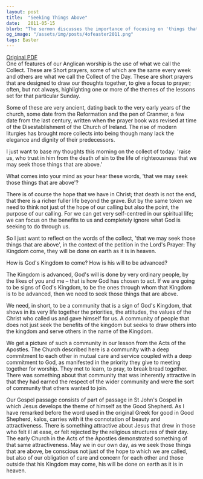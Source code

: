 ```yaml
---
layout: post
title:  "Seeking Things Above"
date:   2011-05-15
blurb: "The sermon discusses the importance of focusing on 'things that are above' and not just on the benefits we receive from our spiritual life. It emphasizes the role of ordinary people in advancing God's Kingdom and the need for a community that reflects the values of Christ. The sermon also highlights the attractiveness of Jesus as the Good Shepherd and the early Church's commitment to mutual care and worship."
og_image: "/assets/img/posts/4ofeaster2011.png"
tags: Easter
---
```

[Original PDF](/assets/pdf/4ofeaster2011.pdf)    
One of features of our Anglican worship is the use of what we call the Collect. These are Short prayers, some of which are the same every week and others are what we call the Collect of the Day. These are short prayers that are designed to draw our thoughts together, to give a focus to prayer; often, but not always, highlighting one or more of the themes of the lessons set for that particular Sunday.

Some of these are very ancient, dating back to the very early years of the church, some date from the Reformation and the pen of Cranmer, a few date from the last century, written when the prayer book was revised at time of the Disestablishment of the Church of Ireland. The rise of modern liturgies has brought more collects into being though many lack the elegance and dignity of their predecessors.

I just want to base my thoughts this morning on the collect of today: 'raise us, who trust in him from the death of sin to the life of righteousness that we may seek those things that are above.'

What comes into your mind as your hear these words, 'that we may seek those things that are above'?

There is of course the hope that we have in Christ; that death is not the end, that there is a richer fuller life beyond the grave. But by the same token we need to think not just of the hope of our calling but also the point, the purpose of our calling. For we can get very self-centred in our spiritual life; we can focus on the benefits to us and completely ignore what God is seeking to do through us.

So I just want to reflect on the words of the collect, 'that we may seek those things that are above', in the context of the petition in the Lord's Prayer: Thy Kingdom come, they will be done on earth as it is in heaven.

How is God's Kingdom to come? How is his will to be advanced?

The Kingdom is advanced, God's will is done by very ordinary people, by the likes of you and me – that is how God has chosen to act. If we are going to be signs of God's Kingdom, to be the ones through whom that Kingdom is to be advanced, then we need to seek those things that are above.

We need, in short, to be a community that is a sign of God's Kingdom, that shows in its very life together the priorities, the attitudes, the values of the Christ who called us and gave himself for us. A community of people that does not just seek the benefits of the kingdom but seeks to draw others into the kingdom and serve others in the name of the Kingdom.

We get a picture of such a community in our lesson from the Acts of the Apostles. The Church described here is a community with a deep commitment to each other in mutual care and service coupled with a deep commitment to God, as manifested in the priority they give to meeting together for worship. They met to learn, to pray, to break bread together. There was something about that community that was inherently attractive in that they had earned the respect of the wider community and were the sort of community that others wanted to join.

Our Gospel passage consists of part of passage in St John's Gospel in which Jesus develops the theme of himself as the Good Shepherd. As I have remarked before the word used in the original Greek for good in Good Shepherd, kalos, carries with it the connotation of beauty and attractiveness. There is something attractive about Jesus that drew in those who felt ill at ease, or felt rejected by the religious structures of their day. The early Church in the Acts of the Apostles demonstrated something of that same attractiveness. May we in our own day, as we seek those things that are above, be conscious not just of the hope to which we are called, but also of our obligation of care and concern for each other and those outside that his Kingdom may come, his will be done on earth as it is in heaven.
